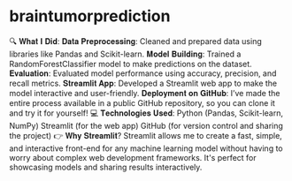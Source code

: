 # braintumorprediction

🔍 𝐖𝐡𝐚𝐭 𝐈 𝐃𝐢𝐝:
𝐃𝐚𝐭𝐚 𝐏𝐫𝐞𝐩𝐫𝐨𝐜𝐞𝐬𝐬𝐢𝐧𝐠: Cleaned and prepared data using libraries like Pandas and Scikit-learn.
𝐌𝐨𝐝𝐞𝐥 𝐁𝐮𝐢𝐥𝐝𝐢𝐧𝐠: Trained a RandomForestClassifier model to make predictions on the dataset.
𝐄𝐯𝐚𝐥𝐮𝐚𝐭𝐢𝐨𝐧: Evaluated model performance using accuracy, precision, and recall metrics.
𝐒𝐭𝐫𝐞𝐚𝐦𝐥𝐢𝐭 𝐀𝐩𝐩: Developed a Streamlit web app to make the model interactive and user-friendly.
𝐃𝐞𝐩𝐥𝐨𝐲𝐦𝐞𝐧𝐭 𝐨𝐧 𝐆𝐢𝐭𝐇𝐮𝐛: I’ve made the entire process available in a public GitHub repository, so you can clone it and try it for yourself!
💻 𝐓𝐞𝐜𝐡𝐧𝐨𝐥𝐨𝐠𝐢𝐞𝐬 𝐔𝐬𝐞𝐝:
Python (Pandas, Scikit-learn, NumPy)
Streamlit (for the web app)
GitHub (for version control and sharing the project)
👉 𝐖𝐡𝐲 𝐒𝐭𝐫𝐞𝐚𝐦𝐥𝐢𝐭? Streamlit allows me to create a fast, simple, and interactive front-end for any machine learning model without having to worry about complex web development frameworks. It's perfect for showcasing models and sharing results interactively.
